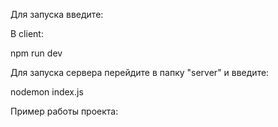 Для запуска введите:

В client:

npm run dev

Для запуска сервера перейдите в папку "server" и введите:

nodemon index.js

Пример работы проекта:
